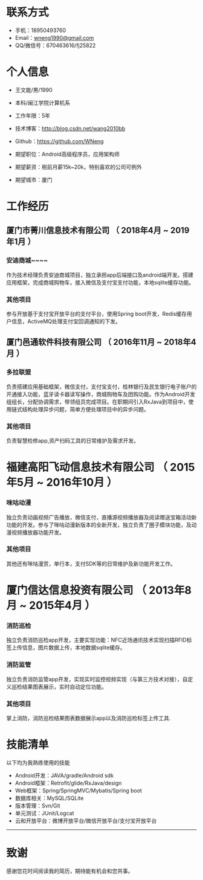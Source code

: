 
# 联系方式

- 手机：18950493760
- Email：wneng1990@gmail.com 
- QQ/微信号：670463616/fj25822


# 个人信息

 - 王文能/男/1990 
 - 本科/闽江学院计算机系 
 - 工作年限：5年
 - 技术博客：http://blog.csdn.net/wang2010bb
 - Github：https://github.com/WNeng

 - 期望职位：Android高级程序员，应用架构师
 - 期望薪资：税前月薪15k~20k，特别喜欢的公司可例外
 - 期望城市：厦门


# 工作经历

## 厦门市菁川信息技术有限公司 （ 2018年4月 ~ 2019年1月 ）

### 安迪商城~~~~
作为技术经理负责安迪商城项目，独立承担app后端接口及android端开发。搭建应用框架，完成商城购物车，接入微信及支付宝支付功能，本地sqlite缓存功能。

### 其他项目

参与开放基于支付宝开放平台的支付平台，使用Spring boot开发，Redis缓存用户信息，ActiveMQ处理支付宝回调通知的下发。

  
## 厦门邑通软件科技有限公司 （ 2016年11月 ~ 2018年4月 ）

### 多拉联盟 
负责搭建应用基础框架，微信支付，支付宝支付，桂林银行及民生银行电子账户的开通接入功能，蓝牙读卡器读写操作，商城购物车及团购功能。作为Android开发组组长，分配协调需求，带领组员完成项目。在职期间引入RxJava到项目中，使用链式结构处理异步问题，简单方便处理项目中的异步问题。


### 其他项目

负责智慧检修app,资产扫码工具的日常维护及需求开发。
# 福建高阳飞动信息技术有限公司 （ 2015年5月 ~ 2016年10月 ）

### 咪咕动漫
独立负责动画视频广告播放，微信支付，直播源视频播放器及阅读赠送宝箱活动新功能的开发。参与了咪咕动漫新版本的全新开发，独立负责了圈子模块功能，及动漫视频播放器功能开发。


### 其他项目
其他还有咪咕漫赏，单行本，支付SDK等的日常维护及新功能开发工作。
  
# 厦门信达信息投资有限公司 （ 2013年8月 ~ 2015年4月 ）

### 消防巡检
独立负责消防巡检app开发，主要实现功能：NFC近场通讯技术实现扫描RFID标签上传信息，图片数据上传，本地数据sqlite缓存。



### 消防监管 

独立负责消防监管app开发，实现实时监控视频实现（与第三方技术对接），自定义巡检结果图表展示，实时自动定位功能。



### 其他项目
掌上消防，消防巡检结果图表数据展示app以及消防巡检标签上传工具.
  
  

# 技能清单


以下均为我熟练使用的技能

- Android开发：JAVA/gradle/Android sdk
- Android框架：Retrofit/glide/RxJava/design
- Web框架：Spring/SpringMVC/Mybatis/Spring boot
- 数据库相关：MySQL/SQLite
- 版本管理：Svn/Git
- 单元测试：JUnit/Logcat
- 云和开放平台：微博开放平台/微信开放平台/支付宝开放平台
      
---      
# 致谢
感谢您花时间阅读我的简历，期待能有机会和您共事。
      